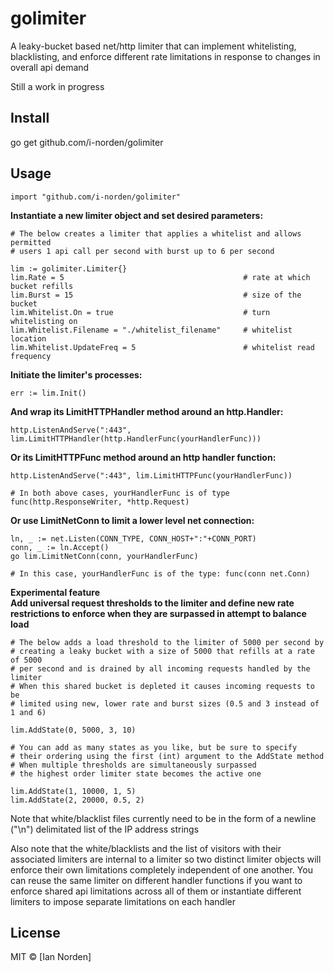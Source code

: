 # golimiter

A leaky-bucket based net/http limiter that can implement whitelisting,
blacklisting, and enforce different rate limitations in response
to changes in overall api demand

Still a work in progress

## Install

go get github.com/i-norden/golimiter

## Usage

```
import "github.com/i-norden/golimiter"
```

**Instantiate a new limiter object and set desired parameters:**
```
# The below creates a limiter that applies a whitelist and allows permitted
# users 1 api call per second with burst up to 6 per second

lim := golimiter.Limiter{}
lim.Rate = 5                                        # rate at which bucket refills
lim.Burst = 15                                      # size of the bucket
lim.Whitelist.On = true                             # turn whitelisting on
lim.Whitelist.Filename = "./whitelist_filename"     # whitelist location
lim.Whitelist.UpdateFreq = 5                        # whitelist read frequency
```

**Initiate the limiter's processes:**

```
err := lim.Init()
```

**And wrap its LimitHTTPHandler method around an http.Handler:**

```
http.ListenAndServe(":443", lim.LimitHTTPHandler(http.HandlerFunc(yourHandlerFunc)))
```

**Or its LimitHTTPFunc method around an http handler function:**

```
http.ListenAndServe(":443", lim.LimitHTTPFunc(yourHandlerFunc))

# In both above cases, yourHandlerFunc is of type func(http.ResponseWriter, *http.Request)
```

**Or use LimitNetConn to limit a lower level net connection:**

```
ln, _ := net.Listen(CONN_TYPE, CONN_HOST+":"+CONN_PORT)
conn, _ := ln.Accept()
go lim.LimitNetConn(conn, yourHandlerFunc)

# In this case, yourHandlerFunc is of the type: func(conn net.Conn)
```

**Experimental feature** <br />
**Add universal request thresholds to the limiter and define new rate** <br />
**restrictions to enforce when they are surpassed in attempt to balance load**

```
# The below adds a load threshold to the limiter of 5000 per second by
# creating a leaky bucket with a size of 5000 that refills at a rate of 5000
# per second and is drained by all incoming requests handled by the limiter
# When this shared bucket is depleted it causes incoming requests to be
# limited using new, lower rate and burst sizes (0.5 and 3 instead of 1 and 6)

lim.AddState(0, 5000, 3, 10)

# You can add as many states as you like, but be sure to specify
# their ordering using the first (int) argument to the AddState method
# When multiple thresholds are simultaneously surpassed
# the highest order limiter state becomes the active one

lim.AddState(1, 10000, 1, 5)
lim.AddState(2, 20000, 0.5, 2)
```

Note that white/blacklist files currently need to be in the form
of a newline ("\n") delimitated list of the IP address strings

Also note that the white/blacklists and the list of visitors with their
associated limiters are internal to a limiter so two distinct
limiter objects will enforce their own limitations completely independent of
one another. You can reuse the same limiter on different handler functions
if you want to enforce shared api limitations across all of them or instantiate
different limiters to impose separate limitations on each handler

## License

MIT © [Ian Norden]
